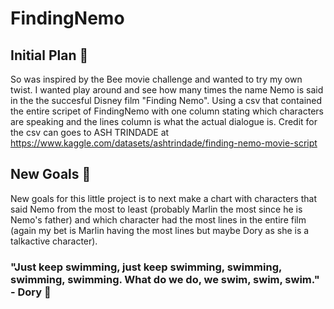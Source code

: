 # FindingNemo

## Initial Plan 🌊 
So was inspired by the Bee movie challenge and wanted to try my own twist. I wanted play around and see how many times the name Nemo is said in the the succesful Disney film "Finding Nemo". Using a csv that contained the entire scripet of FindingNemo with one column stating which characters are speaking and the lines column is what the actual dialogue is. 
Credit for the csv can goes to ASH TRINDADE at https://www.kaggle.com/datasets/ashtrindade/finding-nemo-movie-script

## New Goals 🦈 
New goals for this little project is to next make a chart with characters that said Nemo from the most to least (probably Marlin the most since he is Nemo's father) and which character had the most lines in the entire film (again my bet is Marlin having the most lines but maybe Dory as she is a talkactive character). 

### "Just keep swimming, just keep swimming, swimming, swimming, swimming. What do we do, we swim, swim, swim." - Dory 🐠 

